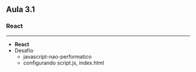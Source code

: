 ## Aula 3.1
### React
---
- **React**
- Desafio
	- javascript-nao-performatico
	- configurando script.js, index.html